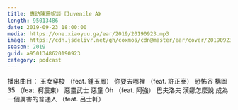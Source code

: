 ```yaml
---
title: 專訪陳珊妮談《Juvenile A》
length: 95013486
date: 2019-09-23 18:00:00
media: https://one.xiaoyuu.ga/ear/2019/20190923.mp3
image: https://cdn.jsdelivr.net/gh/coxmos/cdn@master/ear/cover/20190923.jpeg
season: 2019
guid: a9501348620190923
category: podcast
---
```


播出曲目：
玉女穿梭 （feat. 鍾玉鳳）
你要去哪裡 （feat. 許正泰）
恐怖谷
構圖
35 （feat. 柯震東）
惡靈武士
惡童
Oh （feat. 阿強）
巴夫洛夫
漢娜怎麼說
成為一個厲害的普通人 （feat. 呂士軒）

